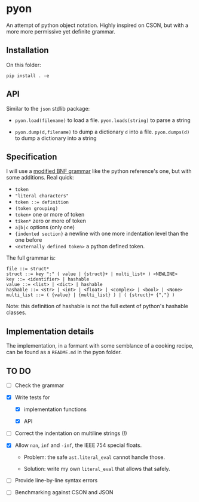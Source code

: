 # pyon
An attempt of python object notation. Highly inspired on CSON, but with a more more permissive yet definite grammar.

## Installation

On this folder:
```
pip install . -e
```

## API

Similar to the `json` stdlib package:

* `pyon.load(filename)` to load a file. `pyon.loads(string)` to parse a string

* `pyon.dump(d,filename)` to dump a dictionary `d` into a file. `pyon.dumps(d)` to dump a dictionary into a string


## Specification

I will use a [modified BNF grammar](https://docs.python.org/3/reference/introduction.html#notation) like the python reference's one, but with some additions. Real quick:

* `token`
* `"literal characters"`
* `token ::= definition`
* `(token grouping)`
* `token+` one or more of token
* `tiken*` zero or more of token
* `a|b|c` options (only one)
* `{indented section}` a newline with one more indentation level than the one before
* `<externally defined token>` a python defined token.

The full grammar is:
```
file ::= struct*
struct ::= key ":" ( value | {struct}+ | multi_list+ ) <NEWLINE>
key ::= <identifier> | hashable
value ::= <list> | <dict> | hashable
hashable ::= <str> | <int> | <float> | <complex> | <bool> | <None>
multi_list ::= ( {value} | {multi_list} ) | ( {struct}+ {","} )
```

Note: this definition of hashable is not the full extent of python's hashable classes.

## Implementation details

The implementation, in a formant with some semblance of a cooking recipe, can be found as a `README.md` in the pyon folder.

## TO DO

- [ ] Check the grammar

- [x] Write tests for

	- [x] implementation functions

	- [x] API

- [ ] Correct the indentation on multiline strings (!)

- [x] Allow `nan`, `inf` and `-inf`, the IEEE 754 special floats.

	* Problem: the safe `ast.literal_eval` cannot handle those.
	
	* Solution: write my own `literal_eval` that allows that safely.

- [ ] Provide line-by-line syntax errors

- [ ] Benchmarking against CSON and JSON

